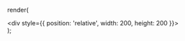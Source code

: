 render(
    <div>
        <Loading animate />
        <Loading animate small />
        <div style={{ position: 'relative', width: 200, height: 200 }}>
            <Loading animate full />
        </div>
    </div>
);
